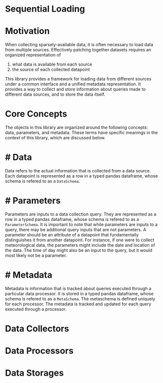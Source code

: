# Sequential Loading

# Motivation
When collecting sparsely-available data, it is often necessary to load data from multiple sources. Effectively patching together datasets requires an organized representation of 

1. what data is available from each source
2. the source of each collected datapoint

This library provides a framework for loading data from different sources under a common interface and a unified metadata representation. It provides a way to collect and store information about queries made to different data sources, and to store the data itself.

# Core Concepts

The objects in this library are organized around the following concepts: data, parameters, and metadata. These terms have specific meanings in the context of this library, which are discussed below.

# # Data

Data refers to the actual information that is collected from a data source. Each datapoint is represented as a row in a typed pandas dataframe, whose schema is refered to as a `DataSchema`.

# # Parameters

Parameters are inputs to a data collection query. They are represented as a row in a typed pandas dataframe, whose schema is refered to as a `ParameterSchema`. It is important to note that while parameters are inputs to a query, there may be additional query inputs that are not parameters. A parameter should be an attribute of a datapoint that fundamentally distinguishes it from another datapoint. For instance, if one were to collect meteorological data, the parameters might include the date and location of the data. The time of day might also be an input to the query, but it would most likely not be a parameter.

# # Metadata

Metadata is information that is tracked about queries executed through a particular data processor. It is stored in a typed pandas dataframe, whose schema is refered to as a `MetaSchema`. The metaschema is defined uniquely for each processor. The metadata is tracked and updated for each query executed through a processor. 

# Data Collectors

# Data Processors

# Data Storages